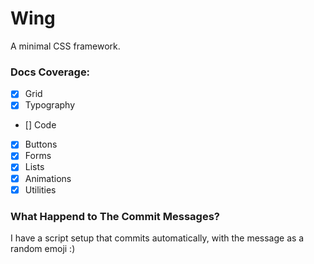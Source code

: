 # Wing

A minimal CSS framework.

### Docs Coverage:

-[x] Grid
- [x] Typography
- [] Code
- [x] Buttons
- [x] Forms
- [x] Lists
- [x] Animations
- [x] Utilities

### What Happend to The Commit Messages?

I have a script setup that commits automatically, with the message as a random emoji :)